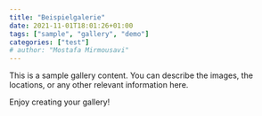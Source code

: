 ```yaml
---
title: "Beispielgalerie"
date: 2021-11-01T18:01:26+01:00
tags: ["sample", "gallery", "demo"]
categories: ["test"]
# author: "Mostafa Mirmousavi"
---
```

This is a sample gallery content. You can describe the images, the locations, or any other relevant information here.

Enjoy creating your gallery!

